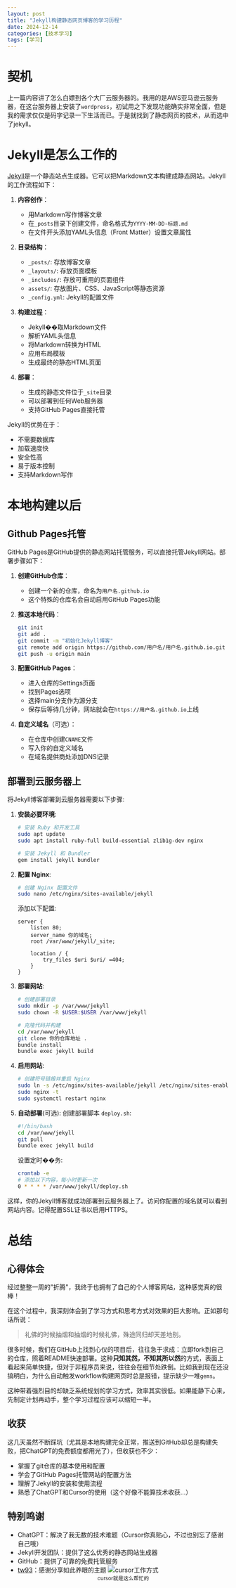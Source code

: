 ```yaml
---
layout: post
title: "Jekyll构建静态网页博客的学习历程"
date: 2024-12-14
categories: [技术学习]
tags: [学习]
---
```


# 契机
上一篇内容讲了怎么白嫖到各个大厂云服务器的。我用的是AWS亚马逊云服务器，在这台服务器上安装了`wordpress`，初试用之下发现功能确实非常全面，但是我的需求仅仅是码字记录一下生活而已。于是就找到了静态网页的技术，从而选中了jekyll。

# Jekyll是怎么工作的
[Jekyll](http://jekyllrb.com/docs/)是一个静态站点生成器。它可以把Markdown文本构建成静态网站。Jekyll的工作流程如下：

1. **内容创作**：
   - 用Markdown写作博客文章
   - 在`_posts`目录下创建文件，命名格式为`YYYY-MM-DD-标题.md`
   - 在文件开头添加YAML头信息（Front Matter）设置文章属性

2. **目录结构**：
   - `_posts/`: 存放博客文章
   - `_layouts/`: 存放页面模板
   - `_includes/`: 存放可重用的页面组件
   - `assets/`: 存放图片、CSS、JavaScript等静态资源
   - `_config.yml`: Jekyll的配置文件

3. **构建过程**：
   - Jekyll��取Markdown文件
   - 解析YAML头信息
   - 将Markdown转换为HTML
   - 应用布局模板
   - 生成最终的静态HTML页面

4. **部署**：
   - 生成的静态文件位于`_site`目录
   - 可以部署到任何Web服务器
   - 支持GitHub Pages直接托管

Jekyll的优势在于：
- 不需要数据库
- 加载速度快
- 安全性高
- 易于版本控制
- 支持Markdown写作

# 本地构建以后
## Github Pages托管
GitHub Pages是GitHub提供的静态网站托管服务，可以直接托管Jekyll网站。部署步骤如下：

1. **创建GitHub仓库**：
   - 创建一个新的仓库，命名为`用户名.github.io`
   - 这个特殊的仓库名会自动启用GitHub Pages功能

2. **推送本地代码**：
   ```bash
   git init
   git add .
   git commit -m "初始化Jekyll博客"
   git remote add origin https://github.com/用户名/用户名.github.io.git
   git push -u origin main
   ```

3. **配置GitHub Pages**：
   - 进入仓库的Settings页面
   - 找到Pages选项
   - 选择main分支作为源分支
   - 保存后等待几分钟，网站就会在`https://用户名.github.io`上线

4. **自定义域名**（可选）：
   - 在仓库中创建`CNAME`文件
   - 写入你的自定义域名
   - 在域名提供商处添加DNS记录

## 部署到云服务器上

将Jekyll博客部署到云服务器需要以下步骤:

1. **安装必要环境**:
   ```bash
   # 安装 Ruby 和开发工具
   sudo apt update
   sudo apt install ruby-full build-essential zlib1g-dev nginx
   
   # 安装 Jekyll 和 Bundler
   gem install jekyll bundler
   ```

2. **配置 Nginx**:
   ```bash
   # 创建 Nginx 配置文件
   sudo nano /etc/nginx/sites-available/jekyll
   ```
   
   添加以下配置:
   ```nginx
   server {
       listen 80;
       server_name 你的域名;
       root /var/www/jekyll/_site;
       
       location / {
           try_files $uri $uri/ =404;
       }
   }
   ```

3. **部署网站**:
   ```bash
   # 创建部署目录
   sudo mkdir -p /var/www/jekyll
   sudo chown -R $USER:$USER /var/www/jekyll
   
   # 克隆代码并构建
   cd /var/www/jekyll
   git clone 你的仓库地址 .
   bundle install
   bundle exec jekyll build
   ```

4. **启用网站**:
   ```bash
   # 创建符号链接并重启 Nginx
   sudo ln -s /etc/nginx/sites-available/jekyll /etc/nginx/sites-enabled/
   sudo nginx -t
   sudo systemctl restart nginx
   ```

5. **自动部署**(可选):
   创建部署脚本 `deploy.sh`:
   ```bash
   #!/bin/bash
   cd /var/www/jekyll
   git pull
   bundle exec jekyll build
   ```

   设置定时��务:
   ```bash
   crontab -e
   # 添加以下内容，每小时更新一次
   0 * * * * /var/www/jekyll/deploy.sh
   ```

这样，你的Jekyll博客就成功部署到云服务器上了。访问你配置的域名就可以看到网站内容。记得配置SSL证书以启用HTTPS。

# 总结

## 心得体会  
经过整整一周的"折腾"，我终于也拥有了自己的个人博客网站，这种感觉真的很棒！  

在这个过程中，我深刻体会到了学习方式和思考方式对效果的巨大影响。正如那句话所说：
>礼佛的时候抽烟和抽烟的时候礼佛，殊途同归却天差地别。

很多时候，我们在GitHub上找到心仪的项目后，往往急于求成：立即fork到自己的仓库，照着README快速部署。这种**只知其然，不知其所以然**的方式，表面上看起来简单快捷，但对于非程序员来说，往往会在细节处跌倒。比如我到现在还没搞明白，为什么自动触发workflow构建网页时总是报错，提示缺少一堆`gems`。

这种带着强烈目的却缺乏系统规划的学习方式，效率其实很低。如果能静下心来，先制定计划再动手，整个学习过程应该可以缩短一半。

## 收获
这几天虽然不断踩坑（尤其是本地构建完全正常，推送到GitHub却总是构建失败，把ChatGPT的免费额度都用光了），但收获也不少：

- 掌握了git仓库的基本使用和配置
- 学会了GitHub Pages托管网站的配置方法
- 理解了Jekyll的安装和使用流程
- 熟悉了ChatGPT和Cursor的使用（这个好像不能算技术收获...）

## 特别鸣谢

- ChatGPT：解决了我无数的技术难题（Cursor你真贴心，不过也别忘了感谢自己哦）
- Jekyll开发团队：提供了这么优秀的静态网站生成器
- GitHub：提供了可靠的免费托管服务
- [tw93](https://tw93.fun)：感谢分享如此养眼的主题
![cursor工作方式](/images/posts/cursor工作方式.gif)
<small style="display: block; text-align: center;">cursor就是这么帮忙的</small>